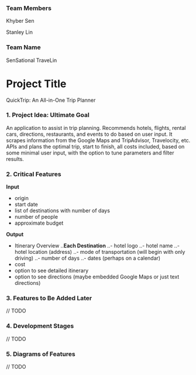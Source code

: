 ### Team Members
Khyber Sen

Stanley Lin

### Team Name

SenSational TraveLin

# Project Title
QuickTrip: An All-in-One Trip Planner

### 1. Project Idea: Ultimate Goal
An application to assist in trip planning. Recommends hotels, flights, rental cars, directions, restaurants, and events to do based on user input. It scrapes information from the Google Maps and TripAdvisor, Travelocity, etc. APIs and plans the optimal trip, start to finish, all costs included, based on some minimal user input, with the option to tune parameters and filter results.

### 2. Critical Features
__Input__
- origin
- start date
- list of destinations with number of days
- number of people
- approximate budget

__Output__
- Itinerary Overview
  ..__Each Destination__
  ..- hotel logo
  ..- hotel name
  ..- hotel location (address)
  ..- mode of transportation (will begin with only driving)
  ..- number of days
  ..- dates (perhaps on a calendar)
- cost
- option to see detailed itinerary
- option to see directions (maybe embedded Google Maps or just text directions)

### 3. Features to Be Added Later
// TODO

### 4. Development Stages
// TODO

### 5. Diagrams of Features
// TODO
